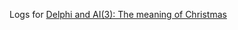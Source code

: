 Logs for [Delphi and AI(3): The meaning of Christmas](https://www.thedelphigeek.com/2024/12/delphi-and-ai-3-meaning-of-christmas.html)
